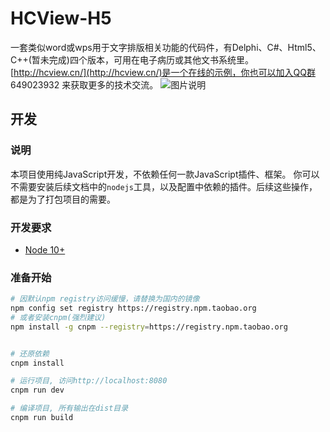 ﻿# HCView-H5
一套类似word或wps用于文字排版相关功能的代码件，有Delphi、C#、Html5、C++(暂未完成)四个版本，可用在电子病历或其他文书系统里。
[http://hcview.cn/](http://hcview.cn/)是一个在线的示例，你也可以加入QQ群 649023932 来获取更多的技术交流。
![图片说明](https://github.com/59079096/hcview-H5/blob/master/page.png)

## 开发
### 说明
本项目使用纯JavaScript开发，不依赖任何一款JavaScript插件、框架。 你可以不需要安装后续文档中的`nodejs`工具，以及配置中依赖的插件。后续这些操作，都是为了打包项目的需要。 

### 开发要求
- [Node 10+](https://npm.taobao.org/mirrors/node/v10.18.1/)

### 准备开始
```bash
# 因默认npm registry访问缓慢，请替换为国内的镜像
npm config set registry https://registry.npm.taobao.org 
# 或者安装cnpm(强烈建议)
npm install -g cnpm --registry=https://registry.npm.taobao.org


# 还原依赖
cnpm install

# 运行项目, 访问http://localhost:8080
cnpm run dev

# 编译项目, 所有输出在dist目录
cnpm run build

```
